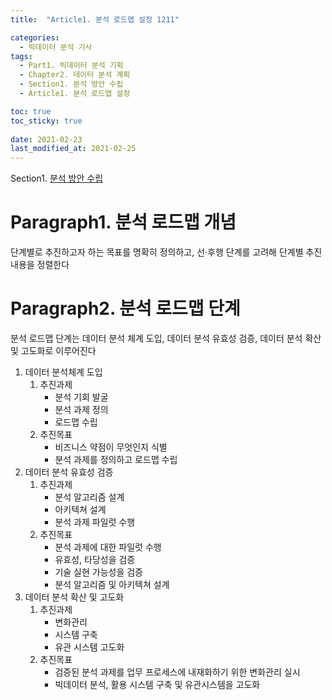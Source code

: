 ```yaml
---
title:  "Article1. 분석 로드맵 설정 1211"

categories:
  - 빅데이터 분석 기사
tags: 
  - Part1. 빅데이터 분석 기획
  - Chapter2. 데이터 분석 계획
  - Section1. 분석 방안 수립
  - Article1. 분석 로드맵 설정

toc: true
toc_sticky: true
 
date: 2021-02-23
last_modified_at: 2021-02-25
---
```


Section1. [분석 방안 수립](https://goaswon.github.io/%EB%B9%85%EB%8D%B0%EC%9D%B4%ED%84%B0%20%EB%B6%84%EC%84%9D%20%EA%B8%B0%EC%82%AC/1210%EB%B6%84%EC%84%9D-%EB%B0%A9%EC%95%88-%EC%88%98%EB%A6%BD/)

# Paragraph1. 분석 로드맵 개념

단계별로 추진하고자 하는 목표를 명확히 정의하고, 선·후행 단계를 고려해 단계별 추진내용을 정렬한다

# Paragraph2. 분석 로드맵 단계

분석 로드맵 단계는 데이터 분석 체계 도입, 데이터 분석 유효성 검증, 데이터 분석 확산 및 고도화로 이루어진다

1. 데이터 분석체계 도입
   1. 추진과제
      - 분석 기회 발굴
      - 분석 과제 정의
      - 로드맵 수립
   2. 추진목표
      - 비즈니스 약점이 무엇인지 식별
      - 분석 과제를 정의하고 로드맵 수립
2. 데이터 분석 유효성 검증
   1. 추진과제
      - 분석 알고리즘 설계
      - 아키텍쳐 설계
      - 분석 과제 파일럿 수행
   2. 추진목표
      - 분석 과제에 대한 파일럿 수행
      - 유효성, 타당성을 검증
      - 기술 실현 가능성을 검증
      - 분석 알고리즘 및 아키텍쳐 설계
3. 데이터 분석 확산 및 고도화
   1. 추진과제
      - 변화관리
      - 시스템 구축
      - 유관 시스템 고도화
   2. 추진목표
      - 검증된 분석 과제를 업무 프로세스에 내재화하기 위한 변화관리 실시
      - 빅데이터 분석, 활용 시스템 구축 및 유관시스템을 고도화

